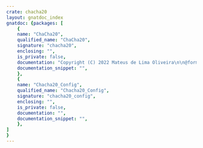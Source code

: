 ```yaml
---
crate: chacha20
layout: gnatdoc_index
gnatdoc: {packages: [
    {
    name: "ChaCha20",
    qualified_name: "ChaCha20",
    signature: "chacha20",
    enclosing: "",
    is_private: false,
    documentation: "Copyright (C) 2022 Mateus de Lima Oliveira\n\n@formal Element\n@formal Element_Offset\n@formal Data_Type",
    documentation_snippet: "",
    },
    {
    name: "Chacha20_Config",
    qualified_name: "Chacha20_Config",
    signature: "chacha20_config",
    enclosing: "",
    is_private: false,
    documentation: "",
    documentation_snippet: "",
    },
]
}
---
```

